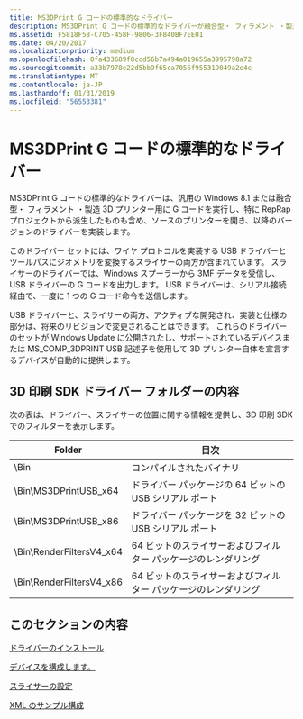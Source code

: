 ```yaml
---
title: MS3DPrint G コードの標準的なドライバー
description: MS3DPrint G コードの標準的なドライバーが融合型・ フィラメント ・製造 3D プリンター用に G コードを実行し、特に RepRap プロジェクトのものを含むソースのプリンターを開き、一般的な Windows 8.1 または Windows 10 ドライバーを実装します。
ms.assetid: F5818F58-C705-458F-9806-3F840BF7EE01
ms.date: 04/20/2017
ms.localizationpriority: medium
ms.openlocfilehash: 0fa433689f8ccd56b7a494a019655a3995798a72
ms.sourcegitcommit: a33b7978e22d5bb9f65ca7056f955319049a2e4c
ms.translationtype: MT
ms.contentlocale: ja-JP
ms.lasthandoff: 01/31/2019
ms.locfileid: "56553381"
---
```

# <a name="ms3dprint-standard-g-code-driver"></a>MS3DPrint G コードの標準的なドライバー


MS3DPrint G コードの標準的なドライバーは、汎用の Windows 8.1 または融合型・ フィラメント ・製造 3D プリンター用に G コードを実行し、特に RepRap プロジェクトから派生したものも含め、ソースのプリンターを開き、以降のバージョンのドライバーを実装します。

このドライバー セットには、ワイヤ プロトコルを実装する USB ドライバーとツールパスにジオメトリを変換するスライサーの両方が含まれています。 スライサーのドライバーでは、Windows スプーラーから 3MF データを受信し、USB ドライバーの G コードを出力します。 USB ドライバーは、シリアル接続経由で、一度に 1 つの G コード命令を送信します。 

USB ドライバーと、スライサーの両方、アクティブな開発され、実装と仕様の部分は、将来のリビジョンで変更されることはできます。  これらのドライバーのセットが Windows Update に公開されたし、サポートされているデバイスまたは MS_COMP_3DPRINT USB 記述子を使用して 3D プリンター自体を宣言するデバイスが自動的に提供します。
 

## <a name="3d-printing-sdk-driver-folder-contents"></a>3D 印刷 SDK ドライバー フォルダーの内容


次の表は、ドライバー、スライサーの位置に関する情報を提供し、3D 印刷 SDK でのフィルターを表示します。

| Folder                    | 目次                                 |
|---------------------------|------------------------------------------|
| \\Bin                     | コンパイルされたバイナリ                        |
| \\Bin\\MS3DPrintUSB\_x64  | ドライバー パッケージの 64 ビットの USB シリアル ポート    |
| \\Bin\\MS3DPrintUSB\_x86  | ドライバー パッケージを 32 ビットの USB シリアル ポート    |
| \\Bin\\RenderFiltersV4\_x64 | 64 ビットのスライサーおよびフィルター パッケージのレンダリング |
| \\Bin\\RenderFiltersV4\_x86 | 64 ビットのスライサーおよびフィルター パッケージのレンダリング |

 

## <a name="in-this-section"></a>このセクションの内容


[ドライバーのインストール](driver-installation.md)

[デバイスを構成します。](configuring-the-device.md)

[スライサーの設定](slicer-settings.md)

[XML のサンプル構成](sample-configuration-xml.md)

 




